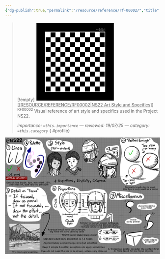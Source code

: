 ```yaml
---
{"dg-publish":true,"permalink":"/resource/reference/rf-00002/","title":"NS22 Art Style and Specifics","tags":["-reference"]}
---
```


>[!empty]
> ![PlaceholderIcon.png|icon](/img/user/RESOURCE/ASSET/OTHER/PlaceholderIcon.png) <u class="title">[[RESOURCE/REFERENCE/RF00002\|NS22 Art Style and Specifics]]</u> <sup class="title">RF00002</sup> <b class="title"> </b>
> Visual reference of art style and specifics used in the Project NS22.
> 
> <i class="small">importance: `=this.importance` — reviewed: 19/07/25 — category: `=this.category`</i>
{ #profile}


![PICTURE_NS22-artstyle-reference_CANVAS_cg303.png|sample4](/img/user/RESOURCE/ASSET/ARTWORK/OTHER/PICTURE_NS22-artstyle-reference_CANVAS_cg303.png)
